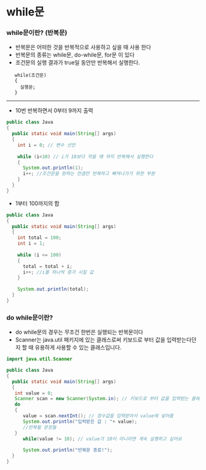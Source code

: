# while문

### while문이란? (반복문)
* 반복문은 어떠한 것을 반복적으로 사용하고 싶을 때 사용 한다
* 반복문의 종류는 while문, do-while문, for문 이 있다
* 조건문의 실행 결과가 true일 동안만 반복해서 실행한다. 
```
   while(조건문)
   {
     실행문;
   }
```
---
  - 10번 반복하면서 0부터 9까지 출력
```Java
public class Java
{
  public static void main(String[] args)
  {
    int i = 0; // 변수 선언
    
    while (i<10) // i가 10보다 작을 때 까지 반복해서 실행한다
    {
      System.out.println(1);
      i++; //조건문을 원하는 만큼만 반복하고 빠져나가기 위한 부분 
    }
  }
}

```
  - 1부터 100까지의 합

```Java
public class Java
{
  public static void main(String[] args)
  {
    int total = 100;
    int i = 1;
    
    while (i <= 100)
    {
      total = total + i;
      i++; //i를 하나씩 증가 시킬 값
    }
    
    System.out.println(total);
  }
}

```

### do while문이란?
* do while문의 경우는 무조건 한번은 실행되는 반복문이다
* Scanner는 java.util 패키지에 있는 클래스로써 키보드로 부터 값을 입력받는다던지 할 때 유용하게 사용할 수 있는 클래스입니다.

```Java
import java.util.Scanner

public class Java
{
  public static void main(String[] args)
  {
   int value = 0;
   Scanner scan = new Scanner(System.in); // 키보드로 부터 값을 입력받는 클래스 (Scanner)
   do
   {
      value = scan.nextInt(); // 정수값을 입력받아서 value에 넣어줌
      System.out.println("입력받은 값 : "+ value);
      //반복될 문장들
   }
      while(value != 10); // value가 10이 아니라면 계속 실행하고 싶어요
      
      System.out.println("반복문 종료!");
  }
}

```

